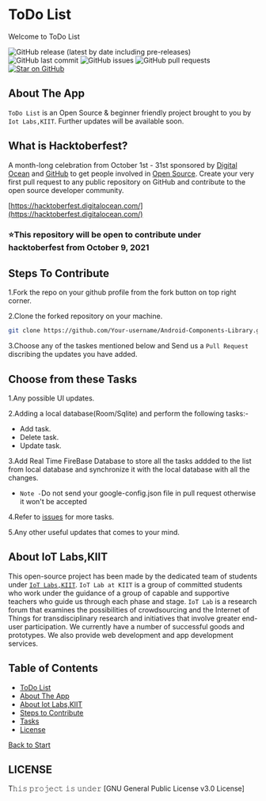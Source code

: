  <a name="title"></a>
# ToDo List


Welcome to ToDo List


![GitHub release (latest by date including pre-releases)](https://img.shields.io/github/v/release/Anisha-24/ToDoList-app?include_prereleases)
![GitHub last commit](https://img.shields.io/github/last-commit/Anisha-24/ToDoList-app)
![GitHub issues](https://img.shields.io/github/issues-raw/Anisha-24/ToDoList-app)
![GitHub pull requests](https://img.shields.io/github/issues-pr/Anisha-24/ToDoList-app)
[![Star on GitHub](https://img.shields.io/github/stars/Anisha-24/ToDoList-app.svg?style=social)](https://github.com/all-contributors/all-contributors/stargazers)


<a name="about"></a>
## About The App
`ToDo List` is an Open Source & beginner friendly project brought to you by `Iot Labs,KIIT`.
Further updates will be available soon.


## What is Hacktoberfest?
A month-long celebration from October 1st - 31st sponsored by [Digital Ocean](https://hacktoberfest.digitalocean.com/) and [GitHub](https://github.com/blog/2433-celebrate-open-source-this-october-with-hacktoberfest) to get people involved in [Open Source](https://github.com/open-source). Create your very first pull request to any public repository on GitHub and contribute to the open source developer community.

[https://hacktoberfest.digitalocean.com/](https://hacktoberfest.digitalocean.com/)

### ⭐This repository will be open to contribute under hacktoberfest from October 9, 2021

<a name="contribute"></a>
## Steps To Contribute

1.Fork the repo on your github profile from the fork button on top right corner.

2.Clone the forked repository on your machine.
```bash
git clone https://github.com/Your-username/Android-Components-Library.git
```
3.Choose any of the taskes mentioned below and Send us a `Pull Request` discribing the updates you have added.

<a name="tasks"></a>
## Choose from these Tasks
1.Any possible UI updates.

2.Adding a local database(Room/Sqlite) and perform the following tasks:-
- Add task.
- Delete task.
- Update task.

3.Add Real Time FireBase Database to store all the tasks addded to the list from local database and synchronize it with the local database with all the changes.
- `Note -`Do not send your google-config.json file in pull request otherwise it won't be accepted

4.Refer to [issues](https://github.com/iot-lab-kiit/To-Do-List-Hacktoberfest/issues) for more tasks.

5.Any other useful updates that comes to your mind.


<a name="about_developers"></a>
## About IoT Labs,KIIT
This open-source project has been made by the dedicated team of students under [`IoT Labs,KIIT`](https://iotkiit.in/).
`IoT Lab at KIIT` is a group of committed students who work under the guidance of a group of capable and supportive teachers who guide us through each phase and stage. 
`IoT Lab` is a research forum that examines the possibilities of crowdsourcing and the Internet of Things for transdisciplinary research and initiatives that involve 
greater end-user participation. We currently have a number of successful goods and prototypes. We also provide web development and app development services.


<a name="contents"></a>
## Table of Contents
- [ToDo List](#title)
- [About The App ](#about)
- [About Iot Labs,KIIT ](#about_developers)
- [Steps to Contribute ](#contribute)
- [Tasks](#tasks)
- [License ](#license)


[Back to Start](#title)

<a name="license"></a>
## LICENSE
T𝚑𝚒𝚜 𝚙𝚛𝚘𝚓𝚎𝚌𝚝 𝚒𝚜 𝚞𝚗𝚍𝚎𝚛 [GNU General Public License v3.0 License]






